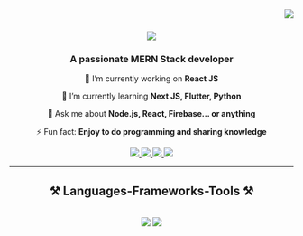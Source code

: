 <img align="right" src="https://visitor-badge.laobi.icu/badge?page_id=areebaqamar021.areebaqamar021" />

<h1 align="center">
    <img src="https://readme-typing-svg.herokuapp.com/?font=Righteous&size=35&center=true&vCenter=true&width=500&height=70&duration=4000&lines=Hi+There!+👋;+I'm+Areeba+Qamar!;" />
</h1>

<h3 align="center">A passionate MERN Stack developer</h3>

<div align="center">
 
 🔭 I’m currently working on **React JS**
 
 🌱 I’m currently learning **Next JS, Flutter, Python**

💬 Ask me about **Node.js, React, Firebase... or anything**

⚡ Fun fact:  **Enjoy to do programming and sharing knowledge**

 </div>
 
<div align="center"> 
 <a href="mailto: areebaqamar021@gmail.com" target="_blank">
  <img src="https://img.shields.io/badge/Gmail-1DA1F2?style=for-the-badge&logo=twitter&logoColor=white"/>
 </a>
  <a href="https://www.linkedin.com/in/areeba-qamar-7a40471a4/" target="_blank">
  <img src="https://img.shields.io/badge/LinkedIn-0077B5?style=for-the-badge&logo=linkedin&logoColor=white"/>
 </a> 
  <a href="portfolio-static-react.netlify.app/" target="blank">
  <img src="https://img.shields.io/badge/Portfolio-DC143C?style=for-the-badge&logo=medium&logoColor=white"/>
  </a>
  <a href="https://x.com/AreebaQamar5" target="_blank">
  <img src="https://img.shields.io/badge/Twitter-1DA1F2?style=for-the-badge&logo=twitter&logoColor=white"/>
 </a>
</div>

 <hr/>
 
<h2 align="center">⚒️ Languages-Frameworks-Tools ⚒️</h2>
<br/>
<div align="center">
    <img src="https://skillicons.dev/icons?i=react,bootstrap,mui,html,css,vscode,github,figma,tailwind,git,redux" />
    <img src="https://skillicons.dev/icons?i=flutter,nodejs,python,javascript,typescript,express,firebase,mongodb,nextjs" /><br>
</div>

<br/>


